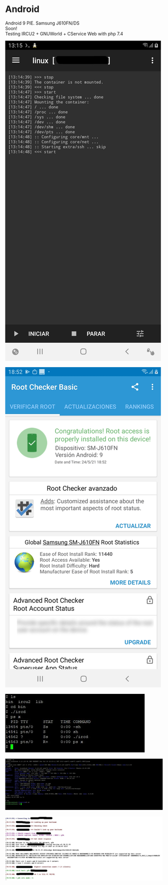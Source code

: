 # Android
Android 9 PIE. Samsung J610FN/DS<br/>
Soon!<br/>
Testing IRCU2 + GNUWorld + CService Web with php 7.4

<img src="https://github.com/GNUWorldChannel/Android/blob/main/Screenshot_20210522-131537_Linux%20Deploy.jpg"><br/><br/>
<img src="https://github.com/GNUWorldChannel/Android/blob/main/Screenshot_20210524-185216_Root%20Checker%20Basic.jpg"><br/><br/>
<img src="https://github.com/GNUWorldChannel/Android/blob/main/PC-SSH-Android-ircd.JPG"><br/><br/>
<img src="https://github.com/GNUWorldChannel/Android/blob/main/PC-ssh-Android.JPG"><br/><br/>
<img src="https://github.com/GNUWorldChannel/Android/blob/main/FROM-Windows10-mIRC-Client.JPG">
